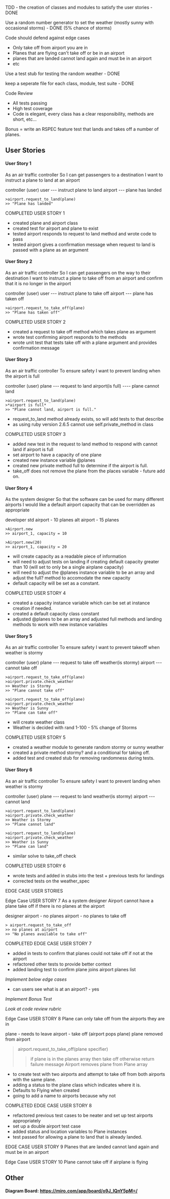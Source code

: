 TDD - the creation of classes and modules to satisfy the user stories - DONE

Use a random number generator to set the weather (mostly sunny with occasional storms) - DONE (5% chance of storms)

Code should defend against edge cases
- Only take off from airport you are in
- Planes that are flying can't take off or be in an airport
- planes that are landed cannot land again and must be in an airport
- etc

Use a test stub for testing the random weather - DONE

keep a seperate file for each class, module, test suite - DONE

Code Review

- All tests passing
- High test coverage
- Code is elegant, every class has a clear responsibility, methods are short, etc...

Bonus = write an RSPEC feature test that lands and takes off a number of planes.


## User Stories

#### User Story 1
As an air traffic controller
So I can get passengers to a destination
I want to instruct a plane to land at an airport

controller (user)
user --- instruct plane to land
airport --- plane has landed

```
>airport.request_to_land(plane)
>> "Plane has landed"
```

COMPLETED USER STORY 1
- created plane and airport class
- created test for airport and plane to exist
- tested airport responds to request to land method and wrote code to pass
- tested airport gives a confirmation message when request to land is passed with a plane as an argument


#### User Story 2
As an air traffic controller
So I can get passengers on the way to their destination
I want to instruct a plane to take off from an airport and confirm that it is no longer in the airport

controller (user)
user --- instruct plane to take off
airport --- plane has taken off

```
>airport.request_to_take_off(plane)
>> "Plane has taken off"
```

COMPLETED USER STORY 2
- created a request to take off method which takes plane as argument
- wrote test confirming airport responds to the methods
- wrote unit test that tests take off with a plane argument and provides confirmation message

#### User Story 3
As an air traffic controller
To ensure safety
I want to prevent landing when the airport is full

controller (user)
plane --- request to land
airport(is full) ---- plane cannot land

```
>airport.request_to_land(plane)
>*airport is full*
>> "Plane cannot land, airport is full."
```
- request_to_land method already exists, so will add tests to that describe
- as using ruby version 2.6.5 cannot use self.private_method in class

COMPLETED USER STORY 3
- added new test in the request to land method to respond with cannot land if airport is full
- set airport to have a capacity of one plane
- created new instance variable @planes
- created new private method full to determine if the airport is full.
- take_off does not remove the plane from the places variable - future add on.


#### User Story 4
As the system designer
So that the software can be used for many different airports
I would like a default airport capacity that can be overridden as appropriate

developer
std airport - 10 planes
alt airport - 15 planes

```
>Airport.new
>> airport_1, capacity = 10

>Airport.new(20)
>> airport_1, capacity = 20
```

- will create capacity as a readable piece of information
- will need to adjust tests on landing if creating default capacity greater than 10 (will set to only be a single airplane capacity)
- will need to adjust the @planes instance variable to be an array and adjust the full? method to accomodate the new capacity
- default capacity will be set as a constant.

COMPLETED USER STORY 4
- created a capacity instance variable which can be set at instance creation if needed.
- created a default capacity class constant
- adjusted @planes to be an array and adjusted full methods and landing methods to work with new instance variables


#### User Story 5
As an air traffic controller
To ensure safety
I want to prevent takeoff when weather is stormy

controller (user)
plane --- request to take off
weather(is stormy)
airport --- cannot take off

```
>airport.request_to_take_off(plane)
>airport.private.check_weather
>> Weather is Stormy
>> "Plane cannot take off"

>airport.request_to_take_off(plane)
>airport.private.check_weather
>> Weather is Sunny
>> "Plane can take off"
```

- will create weather class
- Weather is decided with rand 1-100 - 5% change of Storms

COMPLETED USER STORY 5
- created a weather module to generate random stormy or sunny weather
- created a private method stormy? and a conditional for taking off.
- added test and created stub for removing randomness during tests.

#### User Story 6
As an air traffic controller
To ensure safety
I want to prevent landing when weather is stormy

controller (user)
plane --- request to land
weather(is stormy)
airport --- cannot land

```
>airport.request_to_land(plane)
>airport.private.check_weather
>> Weather is Stormy
>> "Plane cannot land"

>airport.request_to_land(plane)
>airport.private.check_weather
>> Weather is Sunny
>> "Plane can land"
```

- similar solve to take_off check

COMPLETED USER STORY 6
- wrote tests and added in stubs into the test + previous tests for landings
- corrected tests on the weather_spec


EDGE CASE USER STORIES

Edge Case USER STORY 7
As a system designer
Airport cannot have a plane take off if there is no planes at the airport

designer
airport - no planes
airport - no planes to take off

```
> airport.request_to_take_off
>> no planes at airport
>> "No planes available to take off"
```

COMPLETED EDGE CASE USER STORY 7
- added in tests to confirm that planes could not take off if not at the airport
- refactored other tests to provide better context
- added landing test to confirm plane joins airport planes list

*Implement below edge cases*
- can users see what is at an airport? - yes

*Implement Bonus Test*

*Look at code review rubric*

Edge Case USER STORY 8
Plane can only take off from the airports they are in

plane - needs to leave
airport - take off (airport pops plane)
plane removed from airport

>airport.request_to_take_off(plane specifier)
>> if plane is in the planes array then take off otherwise return failure message
>> Airport removes plane from Plane array

- to create test with two airports and attempt to take off from both airports with the same plane.
- adding a status to the plane class which indicates where it is.
-   Defaults to Flying when created
- going to add a name to airports because why not

COMPLETED EDGE CASE USER STORY 8
- refactored previous test cases to be neater and set up test airports appropriately
- set up a double airport test case
- added status and location variables to Plane instances
- test passed for allowing a plane to land that is already landed. 

EDGE CASE USER STORY 9
Planes that are landed cannot land again and must be in an airport

Edge Case USER STORY 10
Plane cannot take off if airplane is flying




## Other

#### Diagram Board: https://miro.com/app/board/o9J_lQnY5pM=/
